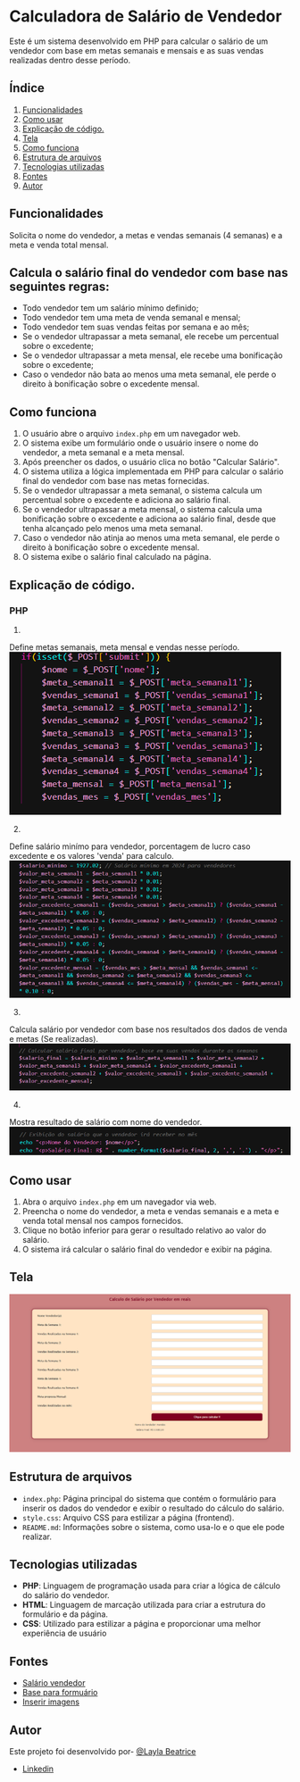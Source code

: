 # Calculadora de Salário de Vendedor
 
Este é um sistema desenvolvido em PHP para calcular o salário de um vendedor com base em metas semanais e mensais e as suas vendas realizadas dentro desse período.
 
## Índice
 
1. [Funcionalidades](#funcionalidades)
2. [Como usar](#como-usar)
3. [Explicação de código.](#explicação-de-código)
4. [Tela](#tela)
5. [Como funciona](#como-funciona)
6. [Estrutura de arquivos](#estrutura-de-arquivos)
7. [Tecnologias utilizadas](#tecnologias-utilizadas)
8. [Fontes](#fontes)
9. [Autor](#autor)
 
## Funcionalidades  
 Solicita o nome do vendedor, a metas e vendas semanais (4 semanas) e a meta e venda total mensal.    
## Calcula o salário final do vendedor com base nas seguintes regras:
- Todo vendedor tem um salário mínimo definido;
- Todo vendedor tem uma meta de venda semanal e mensal;
- Todo vendedor tem suas vendas feitas por semana e ao mês;
- Se o vendedor ultrapassar a meta semanal, ele recebe um percentual sobre o excedente;
- Se o vendedor ultrapassar a meta mensal, ele recebe uma bonificação sobre o excedente;
- Caso o vendedor não bata ao menos uma meta semanal, ele perde o direito à bonificação sobre o excedente mensal.

## Como funciona  

1. O usuário abre o arquivo `index.php` em um navegador web.
2. O sistema exibe um formulário onde o usuário insere o nome do vendedor, a meta semanal e a meta mensal.
3. Após preencher os dados, o usuário clica no botão "Calcular Salário".
4. O sistema utiliza a lógica implementada em PHP para calcular o salário final do vendedor com base nas metas fornecidas.
5. Se o vendedor ultrapassar a meta semanal, o sistema calcula um percentual sobre o excedente e adiciona ao salário final.
6. Se o vendedor ultrapassar a meta mensal, o sistema calcula uma bonificação sobre o excedente e adiciona ao salário final, desde que tenha alcançado pelo menos uma meta semanal.
7. Caso o vendedor não atinja ao menos uma meta semanal, ele perde o direito à bonificação sobre o excedente mensal.
8. O sistema exibe o salário final calculado na página.
  
## Explicação de código.  
### PHP
  
1.
Define metas semanais, meta mensal e vendas nesse período.
![Definir metas e vendas semana-mes](https://github.com/laylabtrice/sistema-salario/blob/main/imagens/IMG2.png)  
  
2.
Define salário minímo para vendedor, porcentagem de lucro caso excedente e os valores 'venda' para calculo.
![Definir para calculo](https://github.com/laylabtrice/sistema-salario/blob/main/imagens/IMG3.png)
  
3.
Calcula salário por vendedor com base nos resultados dos dados de venda e metas (Se realizadas).
![Calcula salário](https://github.com/laylabtrice/sistema-salario/blob/main/imagens/IMG4.png)
  
4.
Mostra resultado de salário com nome do vendedor.
![Resultado de Salário](https://github.com/laylabtrice/sistema-salario/blob/main/imagens/IMG5.png)
  
## Como usar  
 
1. Abra o arquivo `index.php` em um navegador via web.
2. Preencha o nome do vendedor, a meta e vendas semanais e a meta e venda total mensal nos campos fornecidos.
3. Clique no botão inferior para gerar o resultado relativo ao valor do salário.
4. O sistema irá calcular o salário final do vendedor e exibir na página.

## Tela

![Tela](https://github.com/laylabtrice/sistema-salario/blob/main/imagens/IMG.png)
  
## Estrutura de arquivos  
 
- `index.php`: Página principal do sistema que contém o formulário para inserir os dados do vendedor e exibir o resultado do cálculo do salário.
- `style.css`: Arquivo CSS para estilizar a página (frontend).
- `README.md`:  Informações sobre o sistema, como usa-lo e o que ele pode realizar.
 
## Tecnologias utilizadas  
 
- **PHP**: Linguagem de programação usada para criar a lógica de cálculo do salário do vendedor.
- **HTML**: Linguagem de marcação utilizada para criar a estrutura do formulário e da página.
- **CSS**: Utilizado para estilizar a página e proporcionar uma melhor experiência de usuário

## Fontes  

- [Salário vendedor](https://www.aen.pr.gov.br/Noticia/Maior-do-Brasil-governador-confirma-novo-Piso-Regional-que-vai-de-R-18-mil-R-21-mil#:~:text=Na%20primeira%2C%20que%20contempla%20os,de%20R%24%201.927%2C02)
- [Base para formuário](https://www.devmedia.com.br/customizando-formularios-com-css/37212)
- [Inserir imagens](https://github.com/orgs/community/discussions/66495)
 
## Autor  

Este projeto foi desenvolvido por- [@Layla Beatrice](https://www.github.com/laylabtrice)
* [Linkedin](https://www.linkedin.com/in/layla-beatrice-a89a352ba/)
